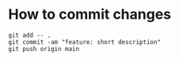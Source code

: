 # How to commit changes
```
git add -- .
git commit -am "feature: short description"
git push origin main
```
